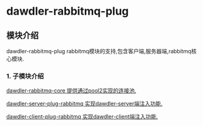 # dawdler-rabbitmq-plug

## 模块介绍

dawdler-rabbitmq-plug  rabbitmq模块的支持,包含客户端,服务器端,rabbitmq核心模块.

### 1. 子模块介绍

[dawdler-rabbitmq-core 提供通过pool2实现的连接池.](./dawdler-rabbitmq-core/README.md)

[dawdler-server-plug-rabbitmq 实现dawdler-server端注入功能.](./dawdler-server-plug-rabbitmq/README.md)

[dawdler-client-plug-rabbitmq 实现dawdler-client端注入功能.](./dawdler-client-plug-rabbitmq/README.md)
